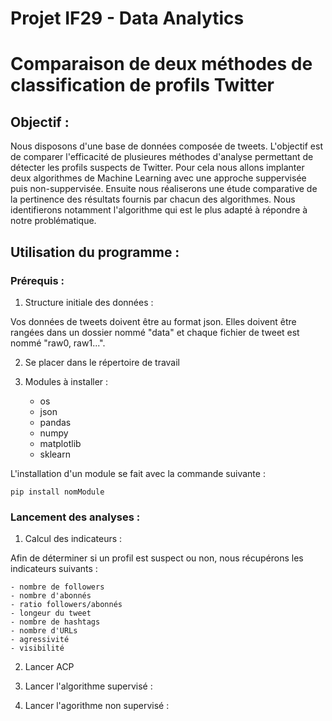 # Projet IF29 - Data Analytics

# Comparaison de deux méthodes de classification de profils Twitter

## Objectif :

Nous disposons d'une base de données composée de tweets. L'objectif est de comparer l'efficacité de plusieures méthodes d'analyse permettant de détecter les profils suspects de Twitter. Pour cela nous allons implanter deux algorithmes de Machine Learning avec une approche suppervisée puis non-suppervisée. Ensuite nous réaliserons une étude comparative de la pertinence des résultats fournis par chacun des algorithmes. Nous identifierons notamment l'algorithme qui est le plus adapté à répondre à notre problématique.

## Utilisation du programme :

### Prérequis :

1. Structure initiale des données :

Vos données de tweets doivent être au format json.
Elles doivent être rangées dans un dossier nommé "data" et chaque fichier de tweet est nommé "raw0, raw1...".

2. Se placer dans le répertoire de travail

3. Modules à installer :
    - os
    - json
    - pandas
    - numpy
    - matplotlib
    - sklearn

L'installation d'un module se fait avec la commande suivante :

    pip install nomModule

### Lancement des analyses :

1. Calcul des indicateurs :

Afin de déterminer si un profil est suspect ou non, nous récupérons les indicateurs suivants :

    - nombre de followers
    - nombre d'abonnés
    - ratio followers/abonnés
    - longeur du tweet
    - nombre de hashtags 
    - nombre d'URLs
    - agressivité
    - visibilité


2. Lancer ACP
  
3. Lancer l'algorithme supervisé :

4. Lancer l'agorithme non supervisé :
